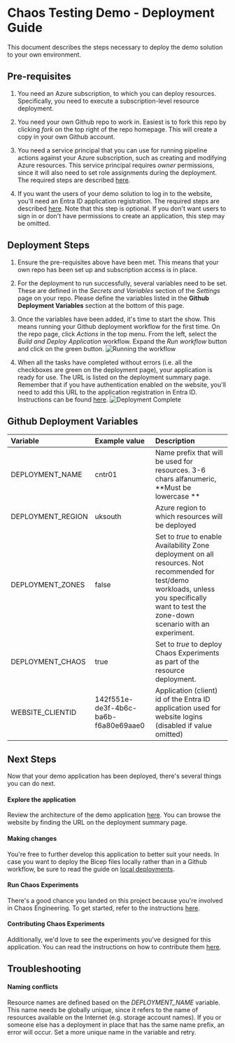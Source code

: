# Chaos Testing Demo - Deployment Guide

This document describes the steps necessary to deploy the demo solution to your own environment.

## Pre-requisites

1) You need an Azure subscription, to which you can deploy resources. Specifically, you need to execute a subscription-level resource deployment. 

0) You need your own Github repo to work in. Easiest is to fork this repo by clicking _fork_ on the top right of the repo homepage. This will create a copy in your own Github account. 

0) You need a service principal that you can use for running pipeline actions against your Azure subscription, such as creating and modifying Azure resources. This service principal requires _owner_ permissions, since it will also need to set role assignments during the deployment.  The required steps are described [here](./deployment-credentials.md).

0) If you want the users of your demo solution to log in to the website, you'll need an Entra ID application registration. The required steps are described [here](./app-registration.md). Note that this step is optional. If you don't want users to sign in or don't have permissions to create an application, this step may be omitted. 

## Deployment Steps
1) Ensure the pre-requisites above have been met. This means that your own repo has been set up and subscription access is in place. 

0) For the deployment to run successfully, several variables need to be set. These are defined in the _Secrets and Variables_ section of the _Settings_ page on your repo. Please define the variables listed in the **Github Deployment Variables** section at the bottom of this page. 

0) Once the variables have been added, it's time to start the show. This means running your Github deployment workflow for the first time. On the repo page, click _Actions_ in the top menu. From the left, select the _Build and Deploy Application_ workflow. Expand the _Run workflow_ button and click on the green button. ![Running the workflow](../assets/run-workflow.png)

0) When all the tasks have completed without errors (i.e. all the checkboxes are green on the deployment page), your application is ready for use. The URL is listed on the deployment summary page. Remember that if you have authentication enabled on the website, you'll need to add this URL to the application registration in Entra ID. Instructions can be found [here](./app-registration.md).
![Deployment Complete](../assets/deployment-complete.png)

## Github Deployment Variables

| Variable | Example value | Description |
|:-------------|:--------------|:------------|
| DEPLOYMENT_NAME | cntr01 | Name prefix that will be used for resources. 3-6 chars alfanumeric, **Must be lowercase **|
| DEPLOYMENT_REGION | uksouth | Azure region to which resources will be deployed |
| DEPLOYMENT_ZONES | false | Set to _true_ to enable Availability Zone deployment on all resources. Not recommended for test/demo workloads, unless you specifically want to test the zone-down scenario with an experiment.|
| DEPLOYMENT_CHAOS | true | Set to _true_ to deploy Chaos Experiments as part of the resource deployment. |
| WEBSITE_CLIENTID |  142f551e-de3f-4b6c-ba6b-f6a80e69aae0 | Application (client) id of the Entra ID application used for website logins (disabled if value omitted)|

## Next Steps
Now that your demo application has been deployed, there's several things you can do next. 

#### Explore the application 
Review the architecture of the demo application [here](./architecture.md). You can browse the website by finding the URL on the deployment summary page. 

#### Making changes
You're free to further develop this application to better suit your needs. In case you want to deploy the Bicep files locally rather than in a Github workflow, be sure to read the guide on [local deployments](./local-deployment.md).

#### Run Chaos Experiments
There's a good chance you landed on this project because you're involved in Chaos Engineering. To get started, refer to the instructions [here](./chaos-getting-started.md). 

#### Contributing Chaos Experiments
Additionally, we'd love to see the experiments you've designed for this application. You can read the instructions on how to contribute them [here](./chaos-contributing.md). 

## Troubleshooting
#### Naming conflicts
Resource names are defined based on the _DEPLOYMENT_NAME_ variable. This name needs be globally unique, since it refers to the name of resources available on the Internet (e.g. storage account names). If you or someone else has a deployment in place that has the same name prefix, an error will occur. Set a more unique name in the variable and retry. 

